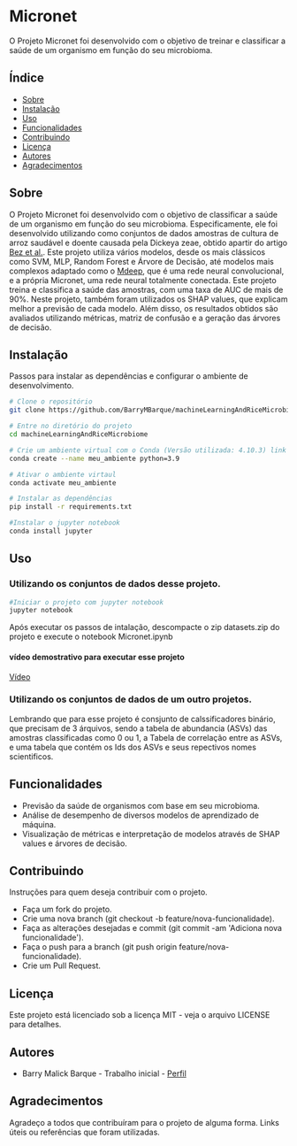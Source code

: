 # Micronet

O Projeto Micronet foi desenvolvido com o objetivo de treinar e classificar a saúde de um organismo em função do seu microbioma.

## Índice

- [Sobre](#sobre)
- [Instalação](#instalação)
- [Uso](#uso)
- [Funcionalidades](#funcionalidades)
- [Contribuindo](#contribuindo)
- [Licença](#licença)
- [Autores](#autores)
- [Agradecimentos](#agradecimentos)

## Sobre

O Projeto Micronet foi desenvolvido com o objetivo de classificar a saúde de um organismo em função do seu microbioma. Especificamente, ele foi desenvolvido utilizando como conjuntos de dados amostras de cultura de arroz saudável e doente causada pela Dickeya zeae, obtido apartir do artigo [Bez et al.](https://enviromicro-journals.onlinelibrary.wiley.com/doi/10.1111/1462-2920.15726). Este projeto utiliza vários modelos, desde os mais clássicos como SVM, MLP, Random Forest e Árvore de Decisão, até modelos mais complexos adaptado como o [Mdeep](https://github.com/lichen-lab/MDeep), que é uma rede neural convolucional, e a própria Micronet, uma rede neural totalmente conectada. Este projeto treina e classifica a saúde das amostras, com uma taxa de AUC de mais de 90%. Neste projeto, também foram utilizados os SHAP values, que explicam melhor a previsão de cada modelo. Além disso, os resultados obtidos são avaliados utilizando métricas, matriz de confusão e a geração das árvores de decisão.

## Instalação

Passos para instalar as dependências e configurar o ambiente de desenvolvimento.

```bash
# Clone o repositório
git clone https://github.com/BarryMBarque/machineLearningAndRiceMicrobiome.git

# Entre no diretório do projeto
cd machineLearningAndRiceMicrobiome

# Crie um ambiente virtual com o Conda (Versão utilizada: 4.10.3) link para instalação: https://conda.io/projects/conda/en/latest/user-guide/install/index.html
conda create --name meu_ambiente python=3.9

# Ativar o ambiente virtaul
conda activate meu_ambiente

# Instalar as dependências
pip install -r requirements.txt

#Instalar o jupyter notebook
conda install jupyter
```

## Uso
### Utilizando os conjuntos de dados desse projeto.
```bash
#Iniciar o projeto com jupyter notebook
jupyter notebook
```
Após executar os passos de intalação, descompacte o zip datasets.zip do projeto e execute o notebook Micronet.ipynb

#### vídeo demostrativo para executar esse projeto
[Vídeo](https://drive.google.com/file/d/1TsKZFqV2b6tgyEtL5I9PBXrpTyp9fp7A/view?usp=sharing)


### Utilizando os conjuntos de dados de um outro projetos.
Lembrando que para esse projeto é consjunto de calssificadores binário, que precisam de 3 árquivos, sendo a tabela de abundancia (ASVs) das amostras classificadas como 0 ou 1, a Tabela de correlação entre as ASVs, e uma tabela que contém os Ids dos ASVs e seus repectivos nomes scientificos.

## Funcionalidades

- Previsão da saúde de organismos com base em seu microbioma.
- Análise de desempenho de diversos modelos de aprendizado de máquina.
- Visualização de métricas e interpretação de modelos através de SHAP values e árvores de decisão.

## Contribuindo

Instruções para quem deseja contribuir com o projeto.

- Faça um fork do projeto.
- Crie uma nova branch (git checkout -b feature/nova-funcionalidade).
- Faça as alterações desejadas e commit (git commit -am 'Adiciona nova funcionalidade').
- Faça o push para a branch (git push origin feature/nova-funcionalidade).
- Crie um Pull Request.

## Licença

Este projeto está licenciado sob a licença MIT - veja o arquivo LICENSE para detalhes.

## Autores

- Barry Malick Barque - Trabalho inicial - [Perfil](https://github.com/BarryMBarque)

## Agradecimentos

Agradeço a todos que contribuíram para o projeto de alguma forma.
Links úteis ou referências que foram utilizadas.
